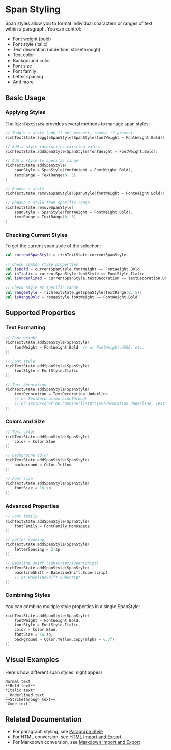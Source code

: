 # Span Styling

Span styles allow you to format individual characters or ranges of text within a paragraph. You can control:
- Font weight (bold)
- Font style (italic)
- Text decoration (underline, strikethrough)
- Text color
- Background color
- Font size
- Font family
- Letter spacing
- And more

## Basic Usage

### Applying Styles

The `RichTextState` provides several methods to manage span styles:

```kotlin
// Toggle a style (add if not present, remove if present)
richTextState.toggleSpanStyle(SpanStyle(fontWeight = FontWeight.Bold))

// Add a style (overwrites existing value)
richTextState.addSpanStyle(SpanStyle(fontWeight = FontWeight.Bold))

// Add a style to specific range
richTextState.addSpanStyle(
    spanStyle = SpanStyle(fontWeight = FontWeight.Bold),
    textRange = TextRange(0, 5)
)

// Remove a style
richTextState.removeSpanStyle(SpanStyle(fontWeight = FontWeight.Bold))

// Remove a style from specific range
richTextState.removeSpanStyle(
    spanStyle = SpanStyle(fontWeight = FontWeight.Bold),
    textRange = TextRange(0, 5)
)
```

### Checking Current Styles

To get the current span style of the selection:

```kotlin
val currentSpanStyle = richTextState.currentSpanStyle

// Check common style properties
val isBold = currentSpanStyle.fontWeight == FontWeight.Bold
val isItalic = currentSpanStyle.fontStyle == FontStyle.Italic
val isUnderlined = currentSpanStyle.textDecoration == TextDecoration.Underline

// Check style at specific range
val rangeStyle = richTextState.getSpanStyle(TextRange(0, 5))
val isRangeBold = rangeStyle.fontWeight == FontWeight.Bold
```

## Supported Properties

### Text Formatting

```kotlin
// Font weight
richTextState.addSpanStyle(SpanStyle(
    fontWeight = FontWeight.Bold  // or FontWeight.W500, etc.
))

// Font style
richTextState.addSpanStyle(SpanStyle(
    fontStyle = FontStyle.Italic
))

// Text decoration
richTextState.addSpanStyle(SpanStyle(
    textDecoration = TextDecoration.Underline
    // or TextDecoration.LineThrough
    // or TextDecoration.combine(listOf(TextDecoration.Underline, TextDecoration.LineThrough))
))
```

### Colors and Size

```kotlin
// Text color
richTextState.addSpanStyle(SpanStyle(
    color = Color.Blue
))

// Background color
richTextState.addSpanStyle(SpanStyle(
    background = Color.Yellow
))

// Font size
richTextState.addSpanStyle(SpanStyle(
    fontSize = 18.sp
))
```

### Advanced Properties

```kotlin
// Font family
richTextState.addSpanStyle(SpanStyle(
    fontFamily = FontFamily.Monospace
))

// Letter spacing
richTextState.addSpanStyle(SpanStyle(
    letterSpacing = 2.sp
))

// Baseline shift (subscript/superscript)
richTextState.addSpanStyle(SpanStyle(
    baselineShift = BaselineShift.Superscript
    // or BaselineShift.Subscript
))
```

### Combining Styles

You can combine multiple style properties in a single SpanStyle:

```kotlin
richTextState.addSpanStyle(SpanStyle(
    fontWeight = FontWeight.Bold,
    fontStyle = FontStyle.Italic,
    color = Color.Blue,
    fontSize = 16.sp,
    background = Color.Yellow.copy(alpha = 0.3f)
))
```

## Visual Examples

Here's how different span styles might appear:

```
Normal text
**Bold text**
*Italic text*
__Underlined text__
~~Strikethrough text~~
`Code text`
```

## Related Documentation

- For paragraph styling, see [Paragraph Style](paragraph_style.md)
- For HTML conversion, see [HTML Import and Export](html_import_export.md)
- For Markdown conversion, see [Markdown Import and Export](markdown_import_export.md)
